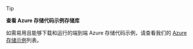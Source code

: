 > [!TIP]
> 
> **查看 Azure 存储代码示例存储库**
> 
> 如需易用且能够下载和运行的端到端 Azure 存储代码示例，请查看我们的 [Azure 存储示例](https://docs.microsoft.com/en-us/azure/storage/storage-samples-java)列表。




<!--HONumber=Jan17_HO4-->


